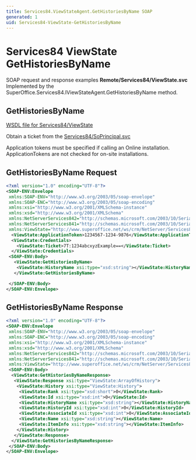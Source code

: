 ```yaml
---
title: Services84.ViewStateAgent.GetHistoriesByName SOAP
generated: 1
uid: Services84-ViewState-GetHistoriesByName
---
```


# Services84 ViewState GetHistoriesByName

SOAP request and response examples **Remote/Services84/ViewState.svc**
Implemented by the <see cref="M:SuperOffice.Services84.IViewStateAgent.GetHistoriesByName">SuperOffice.Services84.IViewStateAgent.GetHistoriesByName</see> method.

## GetHistoriesByName

[WSDL file for Services84/ViewState](../Services84-ViewState.md)

Obtain a ticket from the [Services84/SoPrincipal.svc](../SoPrincipal/index.md)

Application tokens must be specified if calling an Online installation. ApplicationTokens are not checked for on-site installations.

## GetHistoriesByName Request

```xml
<?xml version="1.0" encoding="UTF-8"?>
<SOAP-ENV:Envelope
 xmlns:SOAP-ENV="http://www.w3.org/2003/05/soap-envelope"
 xmlns:SOAP-ENC="http://www.w3.org/2003/05/soap-encoding"
 xmlns:xsi="http://www.w3.org/2001/XMLSchema-instance"
 xmlns:xsd="http://www.w3.org/2001/XMLSchema"
 xmlns:NetServerServices842="http://schemas.microsoft.com/2003/10/Serialization/Arrays"
 xmlns:NetServerServices841="http://schemas.microsoft.com/2003/10/Serialization/"
 xmlns:ViewState="http://www.superoffice.net/ws/crm/NetServer/Services84">
  <ViewState:ApplicationToken>1234567-1234-9876</ViewState:ApplicationToken>
  <ViewState:Credentials>
    <ViewState:Ticket>7T:1234abcxyzExample==</ViewState:Ticket>
  </ViewState:Credentials>
 <SOAP-ENV:Body>
   <ViewState:GetHistoriesByName>
    <ViewState:HistoryName xsi:type="xsd:string"></ViewState:HistoryName>
   </ViewState:GetHistoriesByName>

 </SOAP-ENV:Body>
</SOAP-ENV:Envelope>

```

## GetHistoriesByName Response

```xml
<?xml version="1.0" encoding="UTF-8"?>
<SOAP-ENV:Envelope
 xmlns:SOAP-ENV="http://www.w3.org/2003/05/soap-envelope"
 xmlns:SOAP-ENC="http://www.w3.org/2003/05/soap-encoding"
 xmlns:xsi="http://www.w3.org/2001/XMLSchema-instance"
 xmlns:xsd="http://www.w3.org/2001/XMLSchema"
 xmlns:NetServerServices842="http://schemas.microsoft.com/2003/10/Serialization/Arrays"
 xmlns:NetServerServices841="http://schemas.microsoft.com/2003/10/Serialization/"
 xmlns:ViewState="http://www.superoffice.net/ws/crm/NetServer/Services84">
 <SOAP-ENV:Body>
  <ViewState:GetHistoriesByNameResponse>
   <ViewState:Response xsi:type="ViewState:ArrayOfHistory">
    <ViewState:History xsi:type="ViewState:History">
     <ViewState:Rank xsi:type="xsd:short">0</ViewState:Rank>
     <ViewState:Id xsi:type="xsd:int">0</ViewState:Id>
     <ViewState:HistoryName xsi:type="xsd:string"></ViewState:HistoryName>
     <ViewState:HistoryId xsi:type="xsd:int">0</ViewState:HistoryId>
     <ViewState:AssociateId xsi:type="xsd:int">0</ViewState:AssociateId>
     <ViewState:Name xsi:type="xsd:string"></ViewState:Name>
     <ViewState:ItemInfo xsi:type="xsd:string"></ViewState:ItemInfo>
    </ViewState:History>
   </ViewState:Response>
  </ViewState:GetHistoriesByNameResponse>
 </SOAP-ENV:Body>
</SOAP-ENV:Envelope>

```
